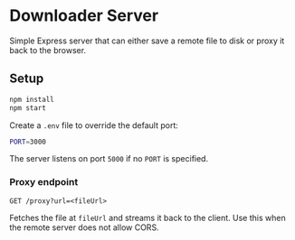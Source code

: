 # Downloader Server

Simple Express server that can either save a remote file to disk or proxy it back to the browser.

## Setup

```bash
npm install
npm start
```

Create a `.env` file to override the default port:

```bash
PORT=3000
```

The server listens on port `5000` if no `PORT` is specified.

### Proxy endpoint

`GET /proxy?url=<fileUrl>`

Fetches the file at `fileUrl` and streams it back to the client. Use this when the remote server does not allow CORS.




